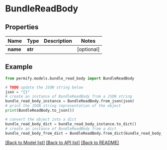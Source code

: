 # BundleReadBody


## Properties

Name | Type | Description | Notes
------------ | ------------- | ------------- | -------------
**name** | **str** |  | [optional] 

## Example

```python
from permify.models.bundle_read_body import BundleReadBody

# TODO update the JSON string below
json = "{}"
# create an instance of BundleReadBody from a JSON string
bundle_read_body_instance = BundleReadBody.from_json(json)
# print the JSON string representation of the object
print(BundleReadBody.to_json())

# convert the object into a dict
bundle_read_body_dict = bundle_read_body_instance.to_dict()
# create an instance of BundleReadBody from a dict
bundle_read_body_from_dict = BundleReadBody.from_dict(bundle_read_body_dict)
```
[[Back to Model list]](../README.md#documentation-for-models) [[Back to API list]](../README.md#documentation-for-api-endpoints) [[Back to README]](../README.md)


